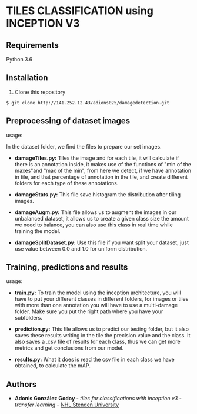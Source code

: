 # TILES CLASSIFICATION using INCEPTION V3

## Requirements
Python 3.6 

## Installation
1. Clone this repository

```
$ git clone http://141.252.12.43/adions025/damagedetection.git
```

## Preprocessing of dataset images
usage:

In the dataset folder, we find the files to prepare our set images. 

- **damageTiles.py:**  Tiles the image and for each tile, it will calculate if there is an annotation
inside, it makes use of the functions of "min of the maxes"and "max of the min",
from here we detect, if we have annotation in tile, and that percentage of annotation
in the tile, and create different folders for each type of these annotations.

- **damageStats.py:**  This file save histogram the distribution after tiling images.

- **damageAugm.py:** This file allows us to augment the images in our unbalanced dataset, 
it allows us to create a given class size the amount we need to balance, you can also use this class in real time while
 training the model. 

- **damageSplitDataset.py:** Use this file if you want split your dataset, just use value between 0.0 and 1.0 
for uniform distribution.


## Training, predictions and results 
usage:

- **train.py:** To train the model using the inception architecture, you will have to put your different classes in 
different folders, for images or tiles with more than one annotation you will have to use a multi-damage folder. 
Make sure you put the right path where you have your subfolders.

- **prediction.py:** This file allows us to predict our testing folder, but it also saves these results writing in the 
tile the precision value and the class.
It also saves a .csv file of results for each class, thus we can get more metrics and get conclusions from our model.

- **results.py:** What it does is read the csv file in each class we have obtained, to calculate the mAP.


## Authors

* **Adonis González Godoy** - *tiles for classifications with inception v3 - transfer learning* - [NHL Stenden University](https://github.com/adions025)




